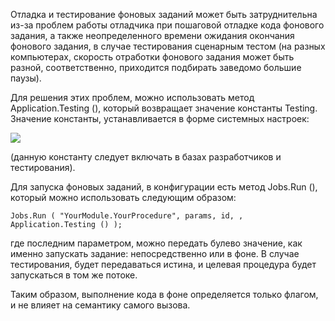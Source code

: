 Отладка и тестирование фоновых заданий может быть затруднительна из-за проблем работы отладчика при пошаговой отладке кода фонового задания, а также неопределенного времени ожидания окончания фонового задания, в случае тестирования сценарным тестом (на разных компьютерах, скорость отработки фонового задания может быть разной, соответственно, приходится подбирать заведомо большие паузы).

Для решения этих проблем, можно использовать метод Application.Testing (), который возвращает значение константы Testing. Значение константы, устанавливается в форме системных настроек:

![](/img/2019_01_26_21_47_141.png)

(данную константу следует включать в базах разработчиков и тестирования).

Для запуска фоновых заданий, в конфигурации есть метод Jobs.Run (), который можно использовать следующим образом:

    Jobs.Run ( "YourModule.YourProcedure", params, id, , Application.Testing () );

где последним параметром, можно передать булево значение, как именно запускать задание: непосредственно или в фоне. В случае тестирования, будет передаваться истина, и целевая процедура будет запускаться в том же потоке.

Таким образом, выполнение кода в фоне определяется только флагом, и не влияет на семантику самого вызова.